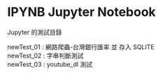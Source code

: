 # IPYNB Jupyter Notebook 
Jupyter 的測試目錄

newTest_01 : 網路爬蟲-台灣銀行匯率 並 存入 SQLITE \
newTest_02 : 字串判斷測試 \
newTest_03 : youtube_dl 測試 
